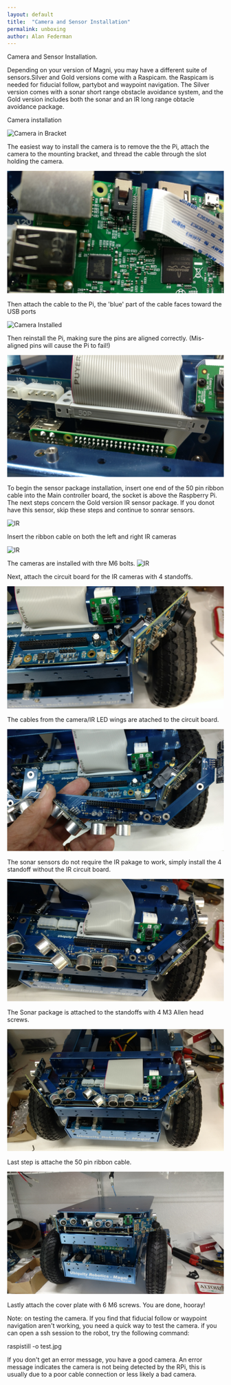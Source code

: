 ```yaml
---
layout: default
title:  "Camera and Sensor Installation"
permalink: unboxing
author: Alan Federman
---
```

Camera and Sensor Installation.

Depending on your version of Magni, you may have a different suite of sensors.Silver and Gold versions come with a Raspicam. the Raspicam is needed for fiducial follow, partybot and waypoint navigation. The Silver version comes with a sonar short 
range obstacle avoidance system, and the Gold version includes both the sonar and an IR long range obtacle avoidance package.

Camera installation

![Camera in Bracket](a1.jpg)

The easiest way to install the camera is to remove the the Pi, attach the camera to the mounting bracket, and thread the cable through the slot holding the camera.

![Camera Cable](a2.jpg)

Then attach the cable to the Pi, the 'blue' part of the cable faces toward the USB ports


 ![Camera Installed](a3.jpg)
 
 Then reinstall the Pi, making sure the pins are aligned correctly. (Mis-aligned pins will cause the Pi to fail!)


![IR ](a4.jpg)

To begin the sensor package installation, insert one end of the 50 pin ribbon cable into the Main controller board, the socket is above the Raspberry Pi. The next steps concern the Gold version IR sensor package.  If you donot have this sensor, skip these steps and continue to sonrar sensors.

![IR ](a5.jpg)

Insert the ribbon cable on both the left and right IR cameras

![IR ](a6.jpg)

The cameras are installed with thre M6 bolts.
![IR ](a7.jpg)

Next, attach the circuit board for the IR cameras with 4 standoffs.

![IR ](a8.jpg)

The cables from the camera/IR LED wings are atached to the circuit board.

![sonar ](a9.jpg)

The sonar sensors do not require the IR pakage to work, simply install the 4 standoff without the IR circuit board.

![sonar ](a10.jpg)

The Sonar package is attached to the standoffs with 4 M3 Allen head screws.

![sonar cable ](a11.jpg)

Last step is attache the 50 pin ribbon cable.

![Cover](a12.jpg)

Lastly attach the cover plate with 6 M6 screws.  You are done, hooray!

Note: on testing the camera.  If you find that fiducial follow or waypoint navigation aren't working, you need a quick way to test the camera.  if you can open a ssh session to the robot, try the following command:

raspistill -o test.jpg

If you don't get an error message, you have a good camera. An error message indicates the camera is not being detected by the RPi, this is usually due to a poor cable connection or less likely a bad camera.
